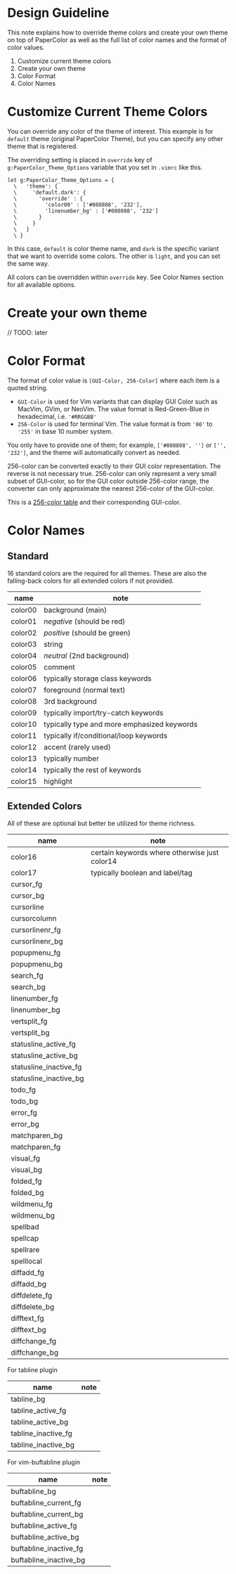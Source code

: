 Design Guideline
================

This note explains how to override theme colors and create your own theme on top of PaperColor as well as the full list of color names and the format of color values.

1. Customize current theme colors
2. Create your own theme
3. Color Format
4. Color Names

# Customize Current Theme Colors

You can override any color of the theme of interest. This example is for `default` theme (original PaperColor Theme), but you can specify any other theme that is registered.

The overriding setting is placed in `override` key of `g:PaperColor_Theme_Options` variable that you set in `.vimrc` like this.

```VimL
let g:PaperColor_Theme_Options = {
  \   'theme': {
  \     'default.dark': { 
  \       'override' : {
  \         'color00' : ['#080808', '232'],
  \         'linenumber_bg' : ['#080808', '232']
  \       }
  \     }
  \   }
  \ }

```

In this case, `default` is color theme name, and `dark` is the specific variant that we want to override some colors. The other is `light`, and you can set the same way.

All colors can be overridden within `override` key. See Color Names section for all available options.

# Create your own theme

// TODO: later

# Color Format


The format of color value is `[GUI-Color, 256-Color]` where each item is a quoted string.

* `GUI-Color` is used for Vim variants that can display GUI Color such as MacVim, GVim, or NeoVim. The value format is Red-Green-Blue in hexadecimal, i.e. `'#RRGGBB'`
* `256-Color` is used for terminal Vim. The value format is from `'00'` to `'255'` in base 10 number system. 

You only have to provide one of them; for example, `['#080808', '']` or `['', '232']`, and  the theme will automatically convert as needed.
 
256-color can be converted exactly to their GUI color representation. The reverse is not necessary true. 256-color can only represent a very small subset of GUI-color, so for the GUI color outside 256-color range, the converter can only approximate the nearest 256-color of the GUI-color.
 
This is a [256-color table](http://www.calmar.ws/vim/256-xterm-24bit-rgb-color-chart.html) and their corresponding GUI-color.


# Color Names

## Standard

16 standard colors are the required for all themes. These are also the falling-back colors for all extended colors if not provided.

name    | note
--------|-----------
color00 | background (main)
color01 | *negative* (should be red)
color02 | *positive* (should be green)
color03 | string 
color04 | *neutral* (2nd background)
color05 | comment
color06 | typically storage class keywords
color07 | foreground (normal text)
color08 | 3rd background
color09 | typically import/try-catch keywords
color10 | typically type and more emphasized  keywords
color11 | typically if/conditional/loop keywords
color12 | accent (rarely used)
color13 | typically number
color14 | typically the rest of keywords
color15 | highlight

## Extended Colors

All of these are optional but better be utilized for theme richness.

name                   | note
--------               | -----------
color16                | certain keywords where otherwise just color14
color17                | typically boolean and label/tag
cursor_fg              |
cursor_bg              |
cursorline             |
cursorcolumn           |
cursorlinenr_fg        |
cursorlinenr_bg        |
popupmenu_fg           |
popupmenu_bg           |
search_fg              |
search_bg              |
linenumber_fg          |
linenumber_bg          |
vertsplit_fg           |
vertsplit_bg           |
statusline_active_fg   |
statusline_active_bg   |
statusline_inactive_fg |
statusline_inactive_bg |
todo_fg                |
todo_bg                |
error_fg               |
error_bg               |
matchparen_bg          |
matchparen_fg          |
visual_fg              |
visual_bg              |
folded_fg              |
folded_bg              |
wildmenu_fg            |
wildmenu_bg            |
spellbad               |
spellcap               |
spellrare              |
spelllocal             |
diffadd_fg             |
diffadd_bg             |
diffdelete_fg          |
diffdelete_bg          |
difftext_fg            |
difftext_bg            |
diffchange_fg          |
diffchange_bg          |

For tabline plugin

name                   | note
--------               | -----------
tabline_bg             |
tabline_active_fg      |
tabline_active_bg      |
tabline_inactive_fg    |
tabline_inactive_bg    |

For vim-buftabline plugin

name                   | note
--------               | -----------
buftabline_bg          |
buftabline_current_fg  |
buftabline_current_bg  |
buftabline_active_fg   |
buftabline_active_bg   |
buftabline_inactive_fg |
buftabline_inactive_bg |

